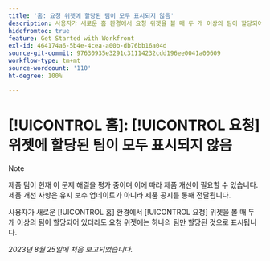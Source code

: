 ```yaml
---
title: '홈: 요청 위젯에 할당된 팀이 모두 표시되지 않음'
description: 사용자가 새로운 홈 환경에서 요청 위젯을 볼 때 두 개 이상의 팀이 할당되어 있더라도 요청 위젯에는 하나의 팀만 할당된 것으로 표시됩니다.
hidefromtoc: true
feature: Get Started with Workfront
exl-id: 464174a6-5b4e-4cea-a00b-db76bb16a04d
source-git-commit: 97630935e3291c31114232cdd196ee0041a00609
workflow-type: tm+mt
source-wordcount: '110'
ht-degree: 100%

---
```


# [!UICONTROL 홈]: [!UICONTROL 요청] 위젯에 할당된 팀이 모두 표시되지 않음

>[!NOTE]
>
>제품 팀이 현재 이 문제 해결을 평가 중이며 이에 따라 제품 개선이 필요할 수 있습니다. 제품 개선 사항은 유지 보수 업데이트가 아니라 제품 공지를 통해 전달됩니다.

사용자가 새로운 [!UICONTROL 홈] 환경에서 [!UICONTROL 요청] 위젯을 볼 때 두 개 이상의 팀이 할당되어 있더라도 요청 위젯에는 하나의 팀만 할당된 것으로 표시됩니다.

_2023년 8월 25일에 처음 보고되었습니다._
